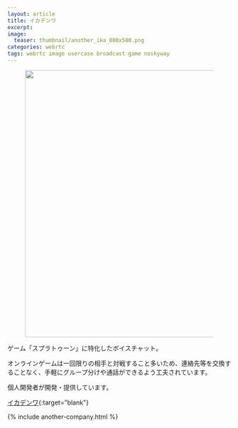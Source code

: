 ```yaml
---
layout: article
title: イカデンワ
excerpt: 
image:
  teaser: thumbnail/another_ika_800x500.png
categories: webrtc
tags: webrtc image usercase broadcast game noskyway
---
```


<figure>
	<img src="{{ site.url | replace_first: 'http://', '//' | replace_first: 'https://', '//' }}{{ site.baseurl }}/images/pages/ika.png" style="height: 600px;">
</figure>

ゲーム「スプラトゥーン」に特化したボイスチャット。

オンラインゲームは一回限りの相手と対戦すること多いため、連絡先等を交換することなく、手軽にグループ分けや通話ができるよう工夫されています。

個人開発者が開発・提供しています。

[イカデンワ](https://ikadenwa.ink/){:target="blank"}

{% include another-company.html %}
